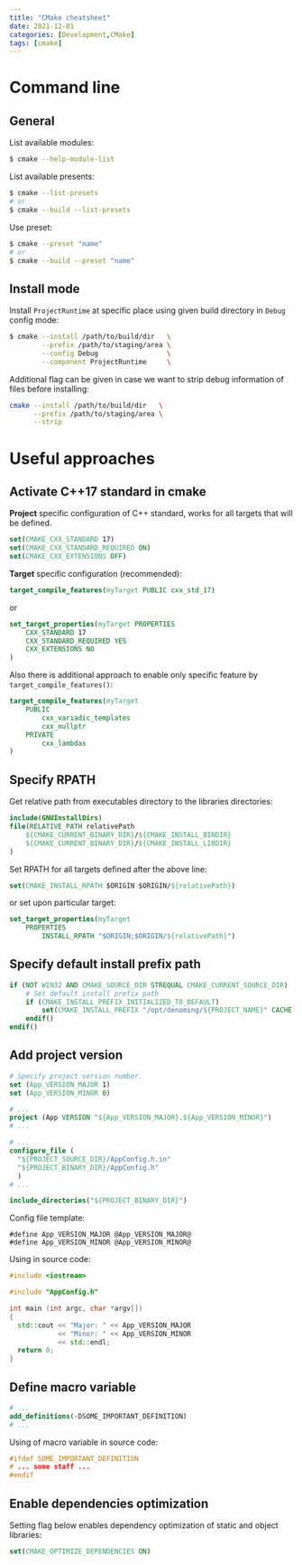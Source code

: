 ```yaml
---
title: "CMake cheatsheet"
date: 2021-12-01
categories: [Development,CMake]
tags: [cmake]
---
```


# Command line

## General

List available modules:

```sh
$ cmake --help-module-list
```

List available presents:

```sh
$ cmake --list-presets
# or
$ cmake --build --list-presets
```

Use preset:

```sh
$ cmake --preset "name"
# or
$ cmake --build --preset "name"
```

## Install mode

Install `ProjectRuntime` at specific place using given build directory in `Debug` config mode:

```bash
$ cmake --install /path/to/build/dir   \
        --prefix /path/to/staging/area \
        --config Debug                 \
        --component ProjectRuntime     \
```

Additional flag can be given in case we want to strip debug information of files before installing:

```bash
cmake --install /path/to/build/dir   \
      --prefix /path/to/staging/area \
      --strip
```

# Useful approaches

## Activate C++17 standard in cmake

**Project** specific configuration of C++ standard, works for all targets that will be defined.

```cmake
set(CMAKE_CXX_STANDARD 17)
set(CMAKE_CXX_STANDARD_REQUIRED ON)
set(CMAKE_CXX_EXTENSIONS OFF)
```

**Target** specific configuration (recommended):

```cmake
target_compile_features(myTarget PUBLIC cxx_std_17)
```

or

```cmake
set_target_properties(myTarget PROPERTIES
    CXX_STANDARD 17
    CXX_STANDARD_REQUIRED YES
    CXX_EXTENSIONS NO
)
```

Also there is additional approach to enable only specific feature by `target_compile_features()`:

```cmake
target_compile_features(myTarget
    PUBLIC
        cxx_variadic_templates
        cxx_nullptr
    PRIVATE
        cxx_lambdas
)
```

## Specify RPATH

Get relative path from executables directory to the libraries directories:

```cmake
include(GNUInstallDirs)
file(RELATIVE_PATH relativePath
    ${CMAKE_CURRENT_BINARY_DIR}/${CMAKE_INSTALL_BINDIR}
    ${CMAKE_CURRENT_BINARY_DIR}/${CMAKE_INSTALL_LIBDIR}
)
```

Set RPATH for all targets defined after the above line:

```cmake
set(CMAKE_INSTALL_RPATH $ORIGIN $ORIGIN/${relativePath})
```

or set upon particular target:

```cmake
set_target_properties(myTarget
    PROPERTIES
        INSTALL_RPATH "$ORIGIN;$ORIGIN/${relativePath}")
```

## Specify default install prefix path

```cmake
if (NOT WIN32 AND CMAKE_SOURCE_DIR STREQUAL CMAKE_CURRENT_SOURCE_DIR)
    # Set default install prefix path
    if (CMAKE_INSTALL_PREFIX_INITIALIZED_TO_DEFAULT)
        set(CMAKE_INSTALL_PREFIX "/opt/denoming/${PROJECT_NAME}" CACHE PATH "..." FORCE)
    endif()
endif()
```

## Add project version

```cmake
# Specify project version number.
set (App_VERSION_MAJOR 1)
set (App_VERSION_MINOR 0)

# ...
project (App VERSION "${App_VERSION_MAJOR}.${App_VERSION_MINOR}")
# ...

# ...
configure_file (
  "${PROJECT_SOURCE_DIR}/AppConfig.h.in"
  "${PROJECT_BINARY_DIR}/AppConfig.h"
  )
# ...

include_directories("${PROJECT_BINARY_DIR}")
```

Config file template:

```
#define App_VERSION_MAJOR @App_VERSION_MAJOR@
#define App_VERSION_MINOR @App_VERSION_MINOR@
```

Using in source code:

```cpp
#include <iostream>

#include "AppConfig.h"

int main (int argc, char *argv[])
{
  std::cout << "Major: " << App_VERSION_MAJOR
            << "Minor: " << App_VERSION_MINOR
            << std::endl;
  return 0;
}
```

## Define macro variable

```cmake
# ...
add_definitions(-DSOME_IMPORTANT_DEFINITION)
# ...
```

Using of macro variable in source code:

```cpp
#ifdef SOME_IMPORTANT_DEFINITION
# ... some staff ...
#endif
```

## Enable dependencies optimization

Setting flag below enables dependency optimization of static and object libraries:

```cmake
set(CMAKE_OPTIMIZE_DEPENDENCIES ON)
```